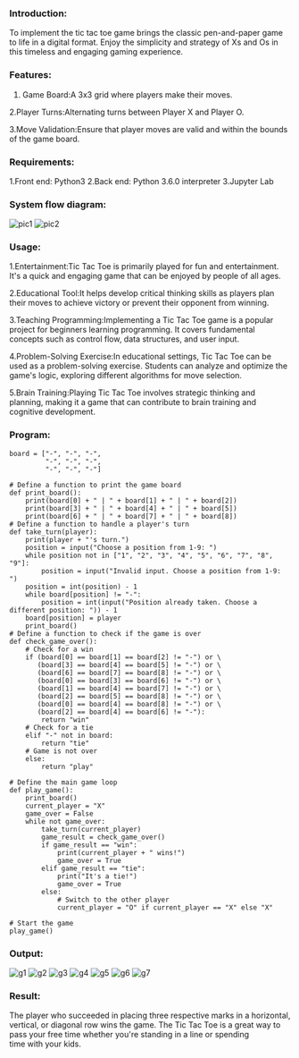### Introduction:
To implement the tic tac toe game brings the classic pen-and-paper game to life in a digital format. Enjoy the simplicity and strategy of Xs and Os in this timeless and engaging gaming experience.

### Features:
1. Game Board:A 3x3 grid where players make their moves.
   
2.Player Turns:Alternating turns between Player X and Player O.

3.Move Validation:Ensure that player moves are valid and within the bounds of the game board.

### Requirements:
1.Front end: Python3
2.Back end: Python 3.6.0 interpreter
3.Jupyter Lab

### System flow diagram:
![pic1](https://github.com/Ritika-2706/Implementation-of-Tic-Tac-Toe/assets/93427238/5388dca5-ba6c-41c5-a86a-46fce560937a)
![pic2](https://github.com/Ritika-2706/Implementation-of-Tic-Tac-Toe/assets/93427238/1f1e2fcb-6fb3-45ad-b658-e9b5d7c33e62)


### Usage:
1.Entertainment:Tic Tac Toe is primarily played for fun and entertainment. It's a quick and engaging game that can be enjoyed by people of all ages.

2.Educational Tool:It helps develop critical thinking skills as players plan their moves to achieve victory or prevent their opponent from winning.

3.Teaching Programming:Implementing a Tic Tac Toe game is a popular project for beginners learning programming. It covers fundamental concepts such as control flow, data structures, and user input.

4.Problem-Solving Exercise:In educational settings, Tic Tac Toe can be used as a problem-solving exercise. Students can analyze and optimize the game's logic, exploring different algorithms for move selection.

5.Brain Training:Playing Tic Tac Toe involves strategic thinking and planning, making it a game that can contribute to brain training and cognitive development.

### Program:
```
board = ["-", "-", "-",
         "-", "-", "-",
         "-", "-", "-"]
 
# Define a function to print the game board
def print_board():
    print(board[0] + " | " + board[1] + " | " + board[2])
    print(board[3] + " | " + board[4] + " | " + board[5])
    print(board[6] + " | " + board[7] + " | " + board[8])
# Define a function to handle a player's turn
def take_turn(player):
    print(player + "'s turn.")
    position = input("Choose a position from 1-9: ")
    while position not in ["1", "2", "3", "4", "5", "6", "7", "8", "9"]:
        position = input("Invalid input. Choose a position from 1-9: ")
    position = int(position) - 1
    while board[position] != "-":
        position = int(input("Position already taken. Choose a different position: ")) - 1
    board[position] = player
    print_board()
# Define a function to check if the game is over
def check_game_over():
    # Check for a win
    if (board[0] == board[1] == board[2] != "-") or \
       (board[3] == board[4] == board[5] != "-") or \
       (board[6] == board[7] == board[8] != "-") or \
       (board[0] == board[3] == board[6] != "-") or \
       (board[1] == board[4] == board[7] != "-") or \
       (board[2] == board[5] == board[8] != "-") or \
       (board[0] == board[4] == board[8] != "-") or \
       (board[2] == board[4] == board[6] != "-"):
        return "win"
    # Check for a tie
    elif "-" not in board:
        return "tie"
    # Game is not over
    else:
        return "play"
 
# Define the main game loop
def play_game():
    print_board()
    current_player = "X"
    game_over = False
    while not game_over:
        take_turn(current_player)
        game_result = check_game_over()
        if game_result == "win":
            print(current_player + " wins!")
            game_over = True
        elif game_result == "tie":
            print("It's a tie!")
            game_over = True
        else:
            # Switch to the other player
            current_player = "O" if current_player == "X" else "X"
 
# Start the game
play_game()

```
### Output:
![g1](https://github.com/Ritika-2706/Implementation-of-Tic-Tac-Toe/assets/93427238/3be74843-7ac8-473c-b63f-6a71b81f0928)
![g2](https://github.com/Ritika-2706/Implementation-of-Tic-Tac-Toe/assets/93427238/c1623536-e367-4ddf-b01f-98bd0bbf0835)
![g3](https://github.com/Ritika-2706/Implementation-of-Tic-Tac-Toe/assets/93427238/59cf1208-37e8-436d-9721-598a992b6981)
![g4](https://github.com/Ritika-2706/Implementation-of-Tic-Tac-Toe/assets/93427238/9dee88e8-9a8e-4abf-9299-613040250232)
![g5](https://github.com/Ritika-2706/Implementation-of-Tic-Tac-Toe/assets/93427238/a6f1d837-4d27-4561-bb45-b5927b78ac00)
![g6](https://github.com/Ritika-2706/Implementation-of-Tic-Tac-Toe/assets/93427238/884d7644-b093-4d55-91f4-d10bdebafe6a)
![g7](https://github.com/Ritika-2706/Implementation-of-Tic-Tac-Toe/assets/93427238/06a1cbd8-eb55-4c96-8d99-cf9c339d7021)


### Result:
The player who succeeded in placing three respective marks in a horizontal, vertical, or diagonal row wins the game. The Tic Tac Toe is a great way to pass your free time whether you're standing in a line or spending time with your kids.
